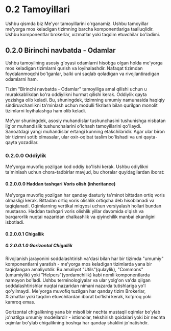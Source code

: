 # 0.2 Tamoyillari
Ushbu qismda biz Me'yor tamoyillarini o'rganamiz. Ushbu tamoyillar me'yorga mos keladigan tizimning barcha komponentlariga taalluqlidir. Ushbu komponentlar brokerlar, xizmatlar yoki taqdim etuvchilar bo'ladimi.

## 0.2.0 Birinchi navbatda - Odamlar
Ushbu tamoyilning asosiy g'oyasi odamlarni hisobga olgan holda me'yorga mos keladigan tizimlarni qurish va loyihalashdir. Nafaqat tizimdan foydalanmoqchi bo'lganlar, balki uni saqlab qoladigan va rivojlantiradigan odamlarni ham.

Tizim "Birinchi navbatda - Odamlar" tamoyiliga amal qilishi uchun u murakkablikdan ko'ra oddiylikni hurmat qilishi kerak. Oddiylik qayta yozishga olib keladi. Bu, shuningdek, tizimning umumiy namunasida haqiqiy sindiruvchanlikni ta'minlash uchun modulli fikrlash bilan qurilgan monolit tizimlarni loyihalashga ham olib keladi.

Me'yor shuningdek, asosiy muhandislar tushunchasini tushunishga nisbatan ilg'or muhandislik tushunchalarini o'lchash tamoyillarini qo'llaydi. Sanoatdagi yangi muhandislar ertangi kunning etakchilaridir. Agar ular biron bir tizimni sotib olmasalar, ular oxir-oqibat taslim bo'lishadi va uni qayta-qayta yozadilar.

### 0.2.0.0 Oddiylik
Me'yorga muvofiq yozilgan kod oddiy bo'lishi kerak. Ushbu odiylikni ta'minlash uchun chora-tadbirlar mavjud, bu choralar quyidagilardan iborat:

#### 0.2.0.0.0 Haddan tashqari Voris olish (inheritance)
Me'yorga muvofiq yozilgan har qanday dasturiy ta'minot bittadan ortiq voris olmasligi kerak. Bittadan ortiq voris olishlik ortiqcha deb hisoblanadi va taqiqlanadi. Oqimlarning vertikal miqyosi uchun versiyalash hollari bundan mustasno. Haddan tashqari voris olishlik yillar davomida o'qish va barqarorlik nuqtai nazaridan chalkashlik va qiyinchilik manbai ekanligini isbotladi.

#### 0.2.0.0.1 Chigallik

##### 0.2.0.0.1.0 Gorizontal Chigallik
Rivojlanish jarayonini soddalashtirish va'dasi bilan har bir tizimda "umumiy" komponentlarni yaratish - me'yorga mos keladigan tizimlarda yana bir taqiqlangan amaliyotdir. Bu amaliyot "Utils"(qulaylik), "Commons"(umumiylik) yoki "Helpers"(yordamchilik) kabi nomli komponentlarda namoyon bo'ladi. Ushbu terminologiyalar va ular yolg'on va'da qilgan soddalashtirishlar nuqtai nazaridan nimani nazarda tutishlariga yo'l qo'yilmaydi. Me'yorga muvofiq tuzilgan har qanday tizim Brokerlar, Xizmatlar yoki taqdim etuvchilardan iborat bo'lishi kerak, ko'proq yoki kamroq emas.

Gorizontal chigalikning yana bir misoli bir nechta mustaqil oqimlar bo'ylab jo'natilga umumiy modellardir - istisnolar, tekshirish qoidalari yoki bir nechta oqimlar bo'ylab chigalikning boshqa har qanday shaklini jo'natishdir.
